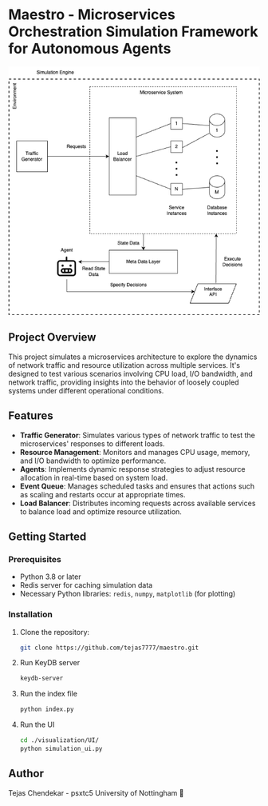 # Maestro - Microservices Orchestration Simulation Framework for Autonomous Agents

![Logo](https://github.com/tejas7777/maestro/blob/main/images/maestro-architecture.png)

## Project Overview

This project simulates a microservices architecture to explore the dynamics of network traffic and resource utilization across multiple services. It's designed to test various scenarios involving CPU load, I/O bandwidth, and network traffic, providing insights into the behavior of loosely coupled systems under different operational conditions.

## Features

- **Traffic Generator**: Simulates various types of network traffic to test the microservices' responses to different loads.
- **Resource Management**: Monitors and manages CPU usage, memory, and I/O bandwidth to optimize performance.
- **Agents**: Implements dynamic response strategies to adjust resource allocation in real-time based on system load.
- **Event Queue**: Manages scheduled tasks and ensures that actions such as scaling and restarts occur at appropriate times.
- **Load Balancer**: Distributes incoming requests across available services to balance load and optimize resource utilization.

## Getting Started

### Prerequisites

- Python 3.8 or later
- Redis server for caching simulation data
- Necessary Python libraries: `redis`, `numpy`, `matplotlib` (for plotting)

### Installation

1. Clone the repository:
   ```bash
   git clone https://github.com/tejas7777/maestro.git

2. Run KeyDB server
    ```bash
    keydb-server

3. Run the index file
    ```bash
    python index.py

4. Run the UI
    ```bash
    cd ./visualization/UI/
    python simulation_ui.py

## Author
Tejas Chendekar - psxtc5
University of Nottingham 🏰
